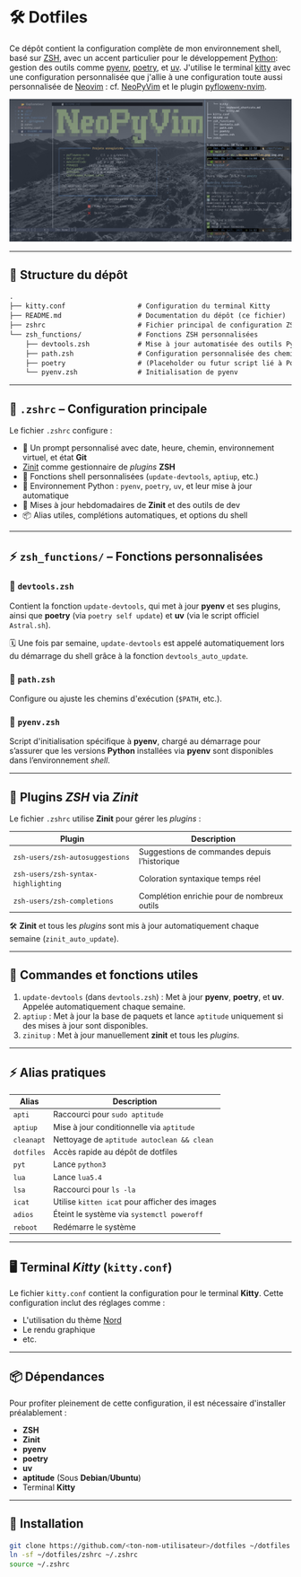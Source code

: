 # 🛠️ Dotfiles 

Ce dépôt contient la configuration complète de mon environnement shell, basé sur [ZSH](https://www.zsh.org/), avec un accent particulier pour le développement [Python](https://www.python.org/): gestion des outils comme [pyenv](https://github.com/pyenv/pyenv), [poetry](https://python-poetry.org/), et [uv](https://docs.astral.sh/uv/). J'utilise le terminal [kitty](https://sw.kovidgoyal.net/kitty/) avec une configuration personnalisée que j'allie à une configuration toute aussi personnalisée de [Neovim](https://neovim.io/) : cf. [NeoPyVim](https://github.com/Krystof2so/NeoPyvim) et le plugin [pyflowenv-nvim](https://github.com/Krystof2so/pyflowenv-nvim).

![Demo](img.png)

---

## 📁 Structure du dépôt

```txt
.
├── kitty.conf                  # Configuration du terminal Kitty
├── README.md                   # Documentation du dépôt (ce fichier)
├── zshrc                       # Fichier principal de configuration ZSH
└── zsh_functions/              # Fonctions ZSH personnalisées
    ├── devtools.zsh            # Mise à jour automatisée des outils Python
    ├── path.zsh                # Configuration personnalisée des chemins
    ├── poetry                  # (Placeholder ou futur script lié à Poetry)
    └── pyenv.zsh               # Initialisation de pyenv
```
---

## 🐚 `.zshrc` – Configuration principale

Le fichier `.zshrc` configure :
- 🎨 Un prompt personnalisé avec date, heure, chemin, environnement virtuel, et état **Git**
- [Zinit](https://github.com/zdharma-continuum/zinit) comme gestionnaire de *plugins* **ZSH**
- 🧠 Fonctions shell personnalisées (`update-devtools`, `aptiup`, etc.)
- 🐍 Environnement Python : `pyenv`, `poetry`, `uv`, et leur mise à jour automatique
- 🔄 Mises à jour hebdomadaires de **Zinit** et des outils de dev
- 📦 Alias utiles, complétions automatiques, et options du shell

---

## ⚡ `zsh_functions/` – Fonctions personnalisées
### 🔧 `devtools.zsh`

Contient la fonction `update-devtools`, qui met à jour **pyenv** et ses plugins, ainsi que **poetry** (via `poetry self update`) et **uv** (via le script officiel `Astral.sh`).

🗓️ Une fois par semaine, `update-devtools` est appelé automatiquement lors du démarrage du shell grâce à la fonction `devtools_auto_update`.

### 🧭 `path.zsh`

Configure ou ajuste les chemins d'exécution (`$PATH`, etc.).

### 🧪 `pyenv.zsh`

Script d'initialisation spécifique à **pyenv**, chargé au démarrage pour s’assurer que les versions **Python** installées via **pyenv** sont disponibles dans l’environnement *shell*.

---

## 🔌 Plugins *ZSH* via *Zinit*

Le fichier `.zshrc` utilise **Zinit** pour gérer les *plugins* :

| Plugin                              | Description                                  |
| ----------------------------------- | -------------------------------------------- |
| `zsh-users/zsh-autosuggestions`     | Suggestions de commandes depuis l’historique |
| `zsh-users/zsh-syntax-highlighting` | Coloration syntaxique temps réel             |
| `zsh-users/zsh-completions`         | Complétion enrichie pour de nombreux outils  |

🛠️ **Zinit** et tous les *plugins* sont mis à jour automatiquement chaque semaine (`zinit_auto_update`).

---

## 🧠 Commandes et fonctions utiles
1. `update-devtools` (dans `devtools.zsh`) : Met à jour **pyenv**, **poetry**, et **uv**. Appelée automatiquement chaque semaine.
2. `aptiup` : Met à jour la base de paquets et lance `aptitude` uniquement si des mises à jour sont disponibles.
3. `zinitup` : Met à jour manuellement **zinit** et tous les *plugins*.

---

## ⚡ Alias pratiques

| Alias      | Description                                    |
| ---------- | ---------------------------------------------- |
| `apti`     | Raccourci pour `sudo aptitude`                 |
| `aptiup`   | Mise à jour conditionnelle via `aptitude`      |
| `cleanapt` | Nettoyage de `aptitude autoclean && clean`     |
| `dotfiles` | Accès rapide au dépôt de dotfiles              |
| `pyt`      | Lance `python3`                                |
| `lua`      | Lance `lua5.4`                                 |
| `lsa`      | Raccourci pour `ls -la`                        |
| `icat`     | Utilise `kitten icat` pour afficher des images |
| `adios`    | Éteint le système via `systemctl poweroff`     |
| `reboot`   | Redémarre le système                           |

--- 

## 🖥️ Terminal *Kitty* (`kitty.conf`)

Le fichier `kitty.conf` contient la configuration pour le terminal **Kitty**. Cette configuration inclut des réglages comme :
- L'utilisation du thème [Nord](https://www.nordtheme.com/)
- Le rendu graphique
- etc.

---

## 📦 Dépendances

Pour profiter pleinement de cette configuration, il est nécessaire d'installer préalablement :
- **ZSH**
- **Zinit**
- **pyenv**
- **poetry**
- **uv**
- **aptitude** (Sous **Debian**/**Ubuntu**)
- Terminal **Kitty**

---

## 🚀 Installation
```zsh
git clone https://github.com/<ton-nom-utilisateur>/dotfiles ~/dotfiles
ln -sf ~/dotfiles/zshrc ~/.zshrc
source ~/.zshrc
```

